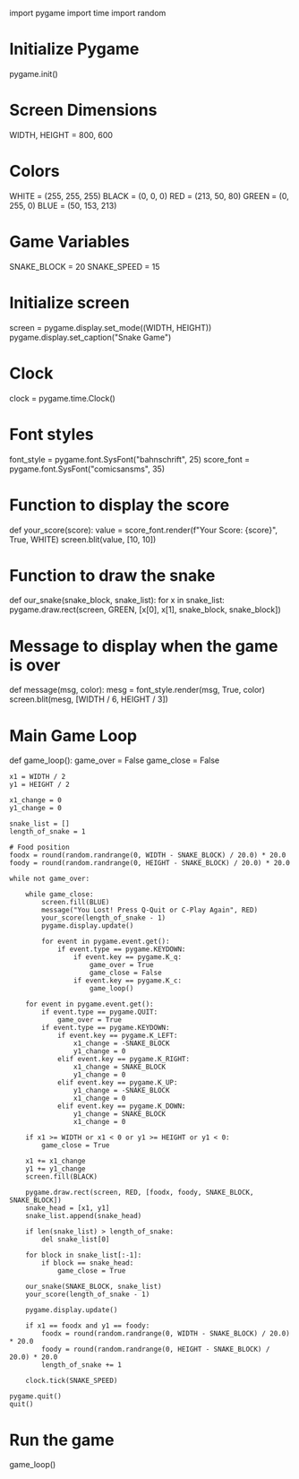 





import pygame
import time
import random



# Initialize Pygame
pygame.init()

# Screen Dimensions
WIDTH, HEIGHT = 800, 600

# Colors
WHITE = (255, 255, 255)
BLACK = (0, 0, 0)
RED = (213, 50, 80)
GREEN = (0, 255, 0)
BLUE = (50, 153, 213)

# Game Variables
SNAKE_BLOCK = 20
SNAKE_SPEED = 15

# Initialize screen
screen = pygame.display.set_mode((WIDTH, HEIGHT))
pygame.display.set_caption("Snake Game")

# Clock
clock = pygame.time.Clock()

# Font styles
font_style = pygame.font.SysFont("bahnschrift", 25)
score_font = pygame.font.SysFont("comicsansms", 35)


# Function to display the score
def your_score(score):
    value = score_font.render(f"Your Score: {score}", True, WHITE)
    screen.blit(value, [10, 10])


# Function to draw the snake
def our_snake(snake_block, snake_list):
    for x in snake_list:
        pygame.draw.rect(screen, GREEN, [x[0], x[1], snake_block, snake_block])


# Message to display when the game is over
def message(msg, color):
    mesg = font_style.render(msg, True, color)
    screen.blit(mesg, [WIDTH / 6, HEIGHT / 3])


# Main Game Loop
def game_loop():
    game_over = False
    game_close = False

    x1 = WIDTH / 2
    y1 = HEIGHT / 2

    x1_change = 0
    y1_change = 0

    snake_list = []
    length_of_snake = 1

    # Food position
    foodx = round(random.randrange(0, WIDTH - SNAKE_BLOCK) / 20.0) * 20.0
    foody = round(random.randrange(0, HEIGHT - SNAKE_BLOCK) / 20.0) * 20.0

    while not game_over:

        while game_close:
            screen.fill(BLUE)
            message("You Lost! Press Q-Quit or C-Play Again", RED)
            your_score(length_of_snake - 1)
            pygame.display.update()

            for event in pygame.event.get():
                if event.type == pygame.KEYDOWN:
                    if event.key == pygame.K_q:
                        game_over = True
                        game_close = False
                    if event.key == pygame.K_c:
                        game_loop()

        for event in pygame.event.get():
            if event.type == pygame.QUIT:
                game_over = True
            if event.type == pygame.KEYDOWN:
                if event.key == pygame.K_LEFT:
                    x1_change = -SNAKE_BLOCK
                    y1_change = 0
                elif event.key == pygame.K_RIGHT:
                    x1_change = SNAKE_BLOCK
                    y1_change = 0
                elif event.key == pygame.K_UP:
                    y1_change = -SNAKE_BLOCK
                    x1_change = 0
                elif event.key == pygame.K_DOWN:
                    y1_change = SNAKE_BLOCK
                    x1_change = 0

        if x1 >= WIDTH or x1 < 0 or y1 >= HEIGHT or y1 < 0:
            game_close = True

        x1 += x1_change
        y1 += y1_change
        screen.fill(BLACK)

        pygame.draw.rect(screen, RED, [foodx, foody, SNAKE_BLOCK, SNAKE_BLOCK])
        snake_head = [x1, y1]
        snake_list.append(snake_head)

        if len(snake_list) > length_of_snake:
            del snake_list[0]

        for block in snake_list[:-1]:
            if block == snake_head:
                game_close = True

        our_snake(SNAKE_BLOCK, snake_list)
        your_score(length_of_snake - 1)

        pygame.display.update()

        if x1 == foodx and y1 == foody:
            foodx = round(random.randrange(0, WIDTH - SNAKE_BLOCK) / 20.0) * 20.0
            foody = round(random.randrange(0, HEIGHT - SNAKE_BLOCK) / 20.0) * 20.0
            length_of_snake += 1

        clock.tick(SNAKE_SPEED)

    pygame.quit()
    quit()


# Run the game
game_loop()

